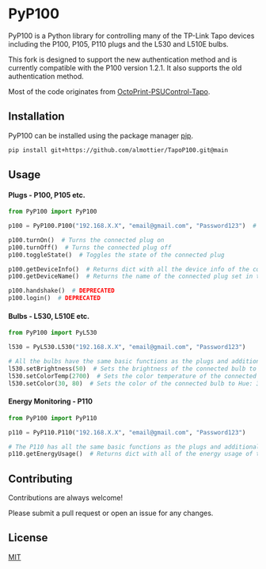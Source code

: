 # PyP100

PyP100 is a Python library for controlling many of the TP-Link Tapo devices including the P100, P105, P110 plugs and the
L530 and L510E bulbs.

This fork is designed to support the new authentication method and is currently compatible with the P100
version 1.2.1. It also supports the old authentication method.

Most of the code originates from [OctoPrint-PSUControl-Tapo](https://github.com/dswd/OctoPrint-PSUControl-Tapo).

## Installation

PyP100 can be installed using the package manager [pip](https://pip.pypa.io/en/stable/).

```bash
pip install git+https://github.com/almottier/TapoP100.git@main
```

## Usage

#### Plugs - P100, P105 etc.

```python
from PyP100 import PyP100

p100 = PyP100.P100("192.168.X.X", "email@gmail.com", "Password123")  # Creates a P100 plug object

p100.turnOn()  # Turns the connected plug on
p100.turnOff()  # Turns the connected plug off
p100.toggleState()  # Toggles the state of the connected plug

p100.getDeviceInfo()  # Returns dict with all the device info of the connected plug
p100.getDeviceName()  # Returns the name of the connected plug set in the app

p100.handshake()  # DEPRECATED
p100.login()  # DEPRECATED
```

#### Bulbs - L530, L510E etc.

```python
from PyP100 import PyL530

l530 = PyL530.L530("192.168.X.X", "email@gmail.com", "Password123")

# All the bulbs have the same basic functions as the plugs and additionally allow for the following functions.
l530.setBrightness(50)  # Sets the brightness of the connected bulb to 50% brightness
l530.setColorTemp(2700)  # Sets the color temperature of the connected bulb to 2700 Kelvin (Warm White)
l530.setColor(30, 80)  # Sets the color of the connected bulb to Hue: 30°, Saturation: 80% (Orange)
```

#### Energy Monitoring - P110

```python
from PyP100 import PyP110

p110 = PyP110.P110("192.168.X.X", "email@gmail.com", "Password123")

# The P110 has all the same basic functions as the plugs and additionally allow for energy monitoring.
p110.getEnergyUsage()  # Returns dict with all of the energy usage of the connected plug
```

## Contributing

Contributions are always welcome!

Please submit a pull request or open an issue for any changes.

## License

[MIT](https://choosealicense.com/licenses/mit/)

